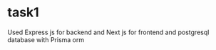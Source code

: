 # task1
Used Express js for backend and Next js for frontend and postgresql database with Prisma orm 
